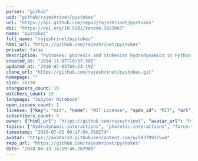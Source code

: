 ```yaml
---
parser: "github"
uid: "github/rajeshrinet/pystokes"
url: "https://api.github.com/repos/rajeshrinet/pystokes"
doi: "https://doi.org/10.5281/zenodo.3923867"
name: "pystokes"
full_name: "rajeshrinet/pystokes"
html_url: "https://github.com/rajeshrinet/pystokes"
private: false
description: "PyStokes: phoresis and Stokesian hydrodynamics in Python: https://github.com/rajeshrinet/pystokes"
created_at: "2014-11-07T10:57:30Z"
updated_at: "2020-07-03T09:23:19Z"
clone_url: "https://github.com/rajeshrinet/pystokes.git"
homepage: ""
size: 26790
stargazers_count: 15
watchers_count: 15
language: "Jupyter Notebook"
open_issues_count: 1
license: {"key": "mit", "name": "MIT License", "spdx_id": "MIT", "url": "https://api.github.com/licenses/mit", "node_id": "MDc6TGljZW5zZTEz"}
subscribers_count: 5
owner: {"html_url": "https://github.com/rajeshrinet", "avatar_url": "https://avatars2.githubusercontent.com/u/5037991?v=4", "login": "rajeshrinet", "type": "User"}
topics: ["hydrodynamic-interactions", "phoretic-interactions", "force-fields", "stokesian-hydrodynamics", "active-particles", "colloids", "stokes-flow", "traction", "python", "cython", "phase-separation", "crystallization", "pystokes", "active-colloids", "autophoretic-suspensions"]
timestamp: "2020-07-05 00:17:04.768274"
avatar: "https://avatars2.githubusercontent.com/u/5037991?v=4"
repo_url: "https://github.com/rajeshrinet/pystokes"
date: "2024-04-13 14:19:46.207909"
---
```

